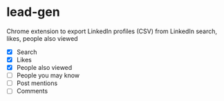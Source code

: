 # lead-gen
Chrome extension to export LinkedIn profiles (CSV) from LinkedIn search, likes, people also viewed
- [x] Search
- [x] Likes
- [x] People also viewed
- [ ] People you may know
- [ ] Post mentions
- [ ] Comments
